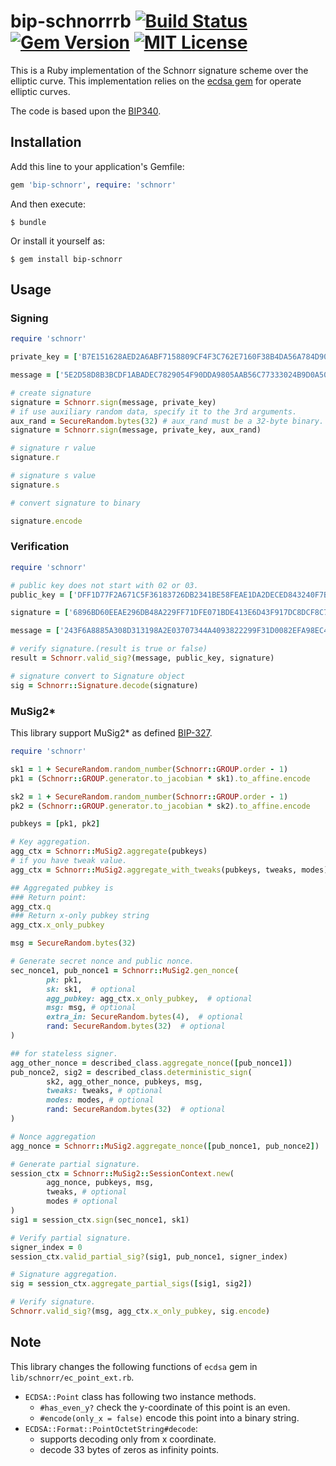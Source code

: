 # bip-schnorrrb [![Build Status](https://github.com/chaintope/bip-schnorrrb/actions/workflows/ruby.yml/badge.svg?branch=master)](https://travis-ci.org/chaintope/bip-schnorrrb) [![Gem Version](https://badge.fury.io/rb/bip-schnorr.svg)](https://badge.fury.io/rb/bip-schnorr) [![MIT License](http://img.shields.io/badge/license-MIT-blue.svg?style=flat)](LICENSE) 

This is a Ruby implementation of the Schnorr signature scheme over the elliptic curve. 
This implementation relies on the [ecdsa gem](https://github.com/DavidEGrayson/ruby_ecdsa) for operate elliptic curves.

The code is based upon the [BIP340](https://github.com/bitcoin/bips/blob/master/bip-0340.mediawiki).

## Installation

Add this line to your application's Gemfile:

```ruby
gem 'bip-schnorr', require: 'schnorr'
```

And then execute:

    $ bundle

Or install it yourself as:

    $ gem install bip-schnorr

## Usage

### Signing

```ruby
require 'schnorr'

private_key = ['B7E151628AED2A6ABF7158809CF4F3C762E7160F38B4DA56A784D9045190CFEF'].pack("H*")

message = ['5E2D58D8B3BCDF1ABADEC7829054F90DDA9805AAB56C77333024B9D0A508B75C'].pack('H*')

# create signature
signature = Schnorr.sign(message, private_key)
# if use auxiliary random data, specify it to the 3rd arguments.
aux_rand = SecureRandom.bytes(32) # aux_rand must be a 32-byte binary.
signature = Schnorr.sign(message, private_key, aux_rand)

# signature r value
signature.r 

# signature s value
signature.s 

# convert signature to binary

signature.encode

```

### Verification

```ruby
require 'schnorr'

# public key does not start with 02 or 03.
public_key = ['DFF1D77F2A671C5F36183726DB2341BE58FEAE1DA2DECED843240F7B502BA659'].pack('H*')

signature = ['6896BD60EEAE296DB48A229FF71DFE071BDE413E6D43F917DC8DCF8C78DE33418906D11AC976ABCCB20B091292BFF4EA897EFCB639EA871CFA95F6DE339E4B0A'].pack('H*')

message = ['243F6A8885A308D313198A2E03707344A4093822299F31D0082EFA98EC4E6C89'].pack('H*')

# verify signature.(result is true or false)
result = Schnorr.valid_sig?(message, public_key, signature) 

# signature convert to Signature object
sig = Schnorr::Signature.decode(signature) 
```

### MuSig2*

This library support MuSig2* as defined [BIP-327](https://github.com/bitcoin/bips/blob/master/bip-0327.mediawiki).

```ruby
require 'schnorr'

sk1 = 1 + SecureRandom.random_number(Schnorr::GROUP.order - 1)
pk1 = (Schnorr::GROUP.generator.to_jacobian * sk1).to_affine.encode

sk2 = 1 + SecureRandom.random_number(Schnorr::GROUP.order - 1)
pk2 = (Schnorr::GROUP.generator.to_jacobian * sk2).to_affine.encode

pubkeys = [pk1, pk2]

# Key aggregation.
agg_ctx = Schnorr::MuSig2.aggregate(pubkeys)
# if you have tweak value.
agg_ctx = Schnorr::MuSig2.aggregate_with_tweaks(pubkeys, tweaks, modes)

## Aggregated pubkey is
### Return point:
agg_ctx.q
### Return x-only pubkey string
agg_ctx.x_only_pubkey

msg = SecureRandom.bytes(32)

# Generate secret nonce and public nonce.
sec_nonce1, pub_nonce1 = Schnorr::MuSig2.gen_nonce(
        pk: pk1,
        sk: sk1,  # optional
        agg_pubkey: agg_ctx.x_only_pubkey,  # optional
        msg: msg, # optional
        extra_in: SecureRandom.bytes(4),  # optional
        rand: SecureRandom.bytes(32)  # optional
)

## for stateless signer.
agg_other_nonce = described_class.aggregate_nonce([pub_nonce1])
pub_nonce2, sig2 = described_class.deterministic_sign(
        sk2, agg_other_nonce, pubkeys, msg, 
        tweaks: tweaks, # optional
        modes: modes, # optional
        rand: SecureRandom.bytes(32)  # optional
)

# Nonce aggregation
agg_nonce = Schnorr::MuSig2.aggregate_nonce([pub_nonce1, pub_nonce2])

# Generate partial signature.
session_ctx = Schnorr::MuSig2::SessionContext.new(
        agg_nonce, pubkeys, msg, 
        tweaks, # optional
        modes # optional
)
sig1 = session_ctx.sign(sec_nonce1, sk1)

# Verify partial signature.
signer_index = 0
session_ctx.valid_partial_sig?(sig1, pub_nonce1, signer_index)

# Signature aggregation.
sig = session_ctx.aggregate_partial_sigs([sig1, sig2])

# Verify signature.
Schnorr.valid_sig?(msg, agg_ctx.x_only_pubkey, sig.encode)
```

## Note

This library changes the following functions of `ecdsa` gem in `lib/schnorr/ec_point_ext.rb`.

* `ECDSA::Point` class has following two instance methods.
  * `#has_even_y?` check the y-coordinate of this point is an even.
  * `#encode(only_x = false)` encode this point into a binary string.
* `ECDSA::Format::PointOctetString#decode`:
  * supports decoding only from x coordinate.
  * decode 33 bytes of zeros as infinity points.
